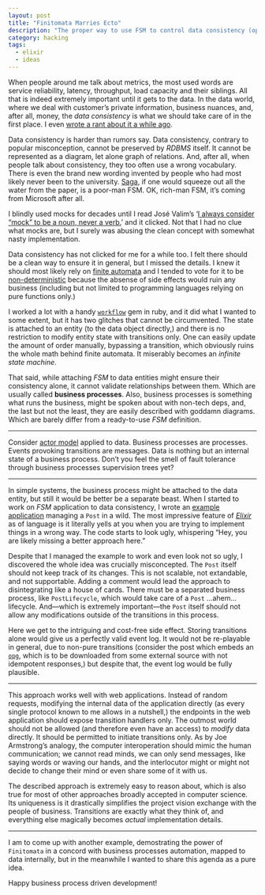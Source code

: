 ```yaml
---
layout: post
title: "Finitomata Marries Ecto"
description: "The proper way to use FSM to control data consistency (opinionated approach)"
category: hacking
tags:
  - elixir
  - ideas
---
```


When people around me talk about metrics, the most used words are service reliability, latency, throughput, load capacity and their siblings. All that is indeed extremely important until it gets to the data. In the data world, where we deal with customer’s private information, business nuances, and, after all, money, the _data consistency_ is what we should take care of in the first place. I even [wrote a rant about it a while ago](https://rocket-science.ru/hacking/2022/08/14/fsm-driven-development).

Data consistency is harder than rumors say. Data consistency, contrary to popular misconception, cannot be preserved by _RDBMS_ itself. It cannot be represented as a diagram, let alone graph of relations. And, after all, when people talk about consistency, they too often use a wrong vocabulary. There is even the brand new wording invented by people who had most likely never been to the university. [Saga](https://learn.microsoft.com/en-us/azure/architecture/reference-architectures/saga/saga), if one would squeeze out all the water from the paper, is a poor-man FSM. OK, rich-man FSM, it’s coming from Microsoft after all.

I blindly used mocks for decades until I read José Valim’s ‘[I always consider “mock” to be a noun, never a verb.](https://dashbit.co/blog/mocks-and-explicit-contracts)’ and it clicked. Not that I had no clue what mocks are, but I surely was abusing the clean concept with somewhat nasty implementation.

Data consistency has not clicked for me for a while too. I felt there should be a clean way to ensure it in general, but I missed the details. I knew it should most likely rely on [finite automata](https://en.wikipedia.org/wiki/Finite-state_machine) and I tended to vote for it to be [non-deterministic](https://en.wikipedia.org/wiki/Nondeterministic_finite_automaton) because the absense of side effects would ruin any business (including but not limited to programming languages relying on pure functions only.)

I worked a lot with a handy [`workflow`](https://github.com/geekq/workflow) gem in ruby, and it did what I wanted to some extent, but it has two glitches that cannot be circumvented. The state is attached to an entity (to the data object directly,) and there is no restriction to modify entity state with transitions only. One can easily update the amount of order manually, bypassing a transition, which obviously ruins the whole math behind finite automata. It miserably becomes an _infinite state machine_.

That said, while attaching _FSM_ to data entities might ensure their consistency alone, it cannot validate relationships between them. Which are usually called **business processes**. Also, business processes is something what runs the business, might be spoken about with non-tech deps, and, the last but not the least, they are easily described with goddamn diagrams. Which are barely differ from a ready-to-use _FSM_ definition.

---

Consider [actor model](https://en.wikipedia.org/wiki/Actor_model) applied to data. Business processes are processes. Events provoking transitions are messages. Data is nothing but an internal state of a business process. Don’t you feel the smell of fault tolerance through business processes supervision trees yet?

---

In simple systems, the business process might be attached to the data entity, but still it would be better be a separate beast. When I started to work on _FSM_ application to data consistency, I wrote an [example application](https://github.com/am-kantox/finitomata/tree/main/examples/ecto_intergation) managing a `Post` in a wild. The most impressive feature of [_Elixir_](https://elixir-lang.org/) as of language is it literally yells at you when you are trying to implement things in a wrong way. The code starts to look ugly, whispering “Hey, you are likely missing a better approach here.”

Despite that I managed the example to work and even look not so ugly, I discovered the whole idea was crucially misconcepted. The `Post` itself should not keep track of its changes. This is not scalable, not extandable, and not supportable. Adding a comment would lead the approach to disintegrating like a house of cards. There must be a separated business process, like `PostLifecycle`, which would take care of a `Post` ...ahem... lifecycle. And—which is extremely important—the `Post` itself should not allow any modifications outside of the transitions in this process.

Here we get to the intriguing and cost-free side effect. Storing transitions alone would give us a perfectly valid event log. It would not be re-playable in general, due to non-pure transitions (consider the post which embeds an [`opg`](https://ogp.me/), which is to be downloaded from some external source with not idempotent responses,) but despite that, the event log would be fully plausible.

---

This approach works well with web applications. Instead of random requests, modifying the internal data of the application directly (as every single protocol known to me allows in a nutshell,) the endpoints in the web application should expose transition handlers only. The outmost world should not be allowed (and therefore even have an access) to _modify_ data directly. It should be permitted to initiate transitions only. As by Joe Armstrong’s analogy, the computer interoperation should mimic the human communication; we cannot read minds, we can only send messages, like saying words or waving our hands, and the interlocutor might or might not decide to change their mind or even share some of it with us.

The described approach is extremely easy to reason about, which is also true for most of other approaches broadly accepted in computer science. Its uniqueness is it drastically simplifies the project vision exchange with the people of business. Transitions are exactly what they think of, and everything else magically becomes _actual_ implementation details.

---

I am to come up with another example, demostrating the power of `Finitomata` in a concord with business processes automation, mapped to data internally, but in the meanwhile I wanted to share this agenda as a pure idea.

Happy business process driven development!